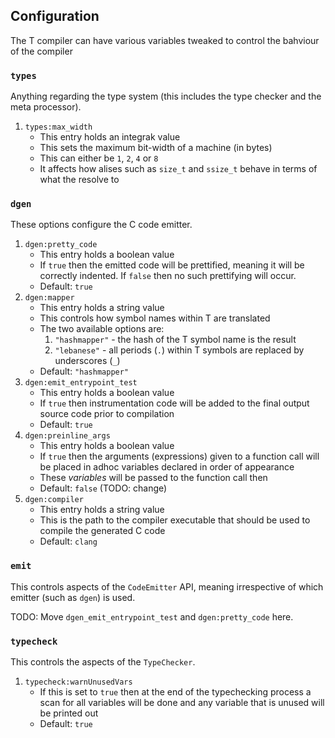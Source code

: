 ## Configuration

The T compiler can have various variables tweaked to control the bahviour of the compiler

### `types`

Anything regarding the type system (this includes the type checker and the meta processor).

1. `types:max_width`
    * This entry holds an integrak value
    * This sets the maximum bit-width of a machine (in bytes)
    * This can either be `1`, `2`, `4` or `8`
    * It affects how alises such as `size_t` and `ssize_t` behave in terms of what the resolve to

### `dgen`

These options configure the C code emitter.

1. `dgen:pretty_code`
    * This entry holds a boolean value
    * If `true` then the emitted code will be prettified, meaning it will be correctly indented. If `false` then no such prettifying will occur.
    * Default: `true`
2. `dgen:mapper`
    * This entry holds a string value
    * This controls how symbol names within T are translated
    * The two available options are:
        1. `"hashmapper"` - the hash of the T symbol name is the result
        2. `"lebanese"` - all periods (`.`) within T symbols are replaced by underscores (`_`)
    * Default: `"hashmapper"`
3. `dgen:emit_entrypoint_test`
    * This entry holds a boolean value
    * If `true` then instrumentation code will be added to the final output source code prior to compilation
    * Default: `true`
4. `dgen:preinline_args`
    * This entry holds a boolean value
    * If `true` then the arguments (expressions) given to a function call will be placed in adhoc variables declared in order of appearance
    * These _variables_ will be passed to the function call then
    * Default: `false` (TODO: change)
5. `dgen:compiler`
    * This entry holds a string value
    * This is the path to the compiler executable that should be used to compile the generated C code
    * Default: `clang`

### `emit`

This controls aspects of the `CodeEmitter` API, meaning irrespective of which emitter (such as `dgen`) is used.

TODO: Move `dgen_emit_entrypoint_test` and `dgen:pretty_code` here.
    
### `typecheck`

This controls the aspects of the `TypeChecker`.

1. `typecheck:warnUnusedVars`
    * If this is set to `true` then at the end of the typechecking process a scan for all variables will be done and any variable that is unused will be printed out
    * Default: `true`